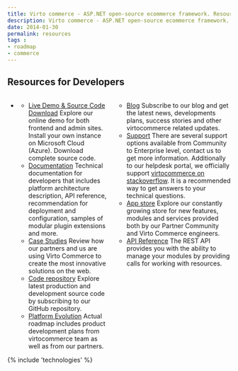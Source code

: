 ```yaml
---
title: Virto commerce - ASP.NET open-source ecommerce framework. Resources
description: Virto commerce - ASP.NET open-source ecommerce framework. Resources
date: 2014-01-30
permalink: resources
tags : 
- roadmap
- commerce
---
```

<article role="main" class="main">
	<!-- Roadmap -->
	<div class="roadmap __responsive">
		<h1 class="title">Resources for Developers</h1>
		<ul class="list">
			<li class="list-item">
				<div class="columns">
					<div class="column">
						<div class="block">
							<ul class="list">
								<li>
									<span class="title">
										<a href="/try-now">Live Demo & Source Code Download</a>
									</span>
									<span class="descr">Explore our online demo for both frontend and admin sites. Install your own instance on Microsoft Cloud (Azure). Download complete source code.
								</li>
								<li>
									<span class="title">
										<a href="http://docs.virtocommerce.com/" target="_blank" rel="nofollow">Documentation</a>
									</span>
									<span class="descr">Technical documentation for developers that includes platform architecture description, API reference, recommendation for
deployment and configuration, samples of modular plugin extensions and more.</span>
								</li>
								<li>
									<span class="title">
										<a href="/case-studies">Case Studies</a>
									</span>
									<span class="descr">Review how our partners and us are using Virto Commerce to create the most innovative solutions on the web.</span>
								</li>
								<li>
									<span class="title">
										<a href="https://github.com/VirtoCommerce/vc-community/" target="_blank" rel="nofollow">Code repository</a>
									</span>
									<span class="descr">Explore latest production and development source code by subscribing to our GitHub repository.
								</li>
								<li>
									<span class="title">
										<a href="/roadmap" >Platform Evolution</a>
									</span>
									<span class="descr">Actual roadmap includes product development plans from virtocommerce team as well as from our partners.</span>
								</li>
							</ul>
						</div>
					</div>
					<div class="column">
						<div class="block">
							<ul class="list">
								<li>
									<span class="title">
										<a href="http://blog.virtocommerce.com/" target="_blank" rel="nofollow">Blog</a>
									</span>
									<span class="descr">Subscribe to our blog and get the latest news, developments plans, success
stories and other virtocommerce related updates.
								</li>
								<li>
									<span class="title">
										<a href="http://help.virtocommerce.com/support/home" target="_blank" rel="nofollow">Support</a>
									</span>
									<span class="descr">There are several support options available from Community to Enterprise level, contact us to get more information. Additionally to our helpdesk portal, we officially support
										<a href="http://stackoverflow.com/questions/tagged/virtocommerce" target="_blank" rel="nofollow">virtocommerce on stackoverflow</a>. It is a recommended way to get answers to your technical questions.
									</span>
								</li>
								<li>
									<span class="title">
										<a href="/apps">App store</a>
									</span>
<span class="descr">Explore our constantly growing store for new features, modules and services provided both by our Partner Community and Virto Commerce engineers.</span>
								</li>
								<li>
									<span class="title">
										<a href="http://demo.virtocommerce.com/admin/docs/ui/index">API Reference</a>
									</span>
<span class="descr">The REST API provides you with the ability to manage your modules by providing calls for working with resources.</span>
								</li>
							</ul>
						</div>
					</div>
				</div>
			</li>
		</ul>
	</div>
	{% include 'technologies' %}
</article>
